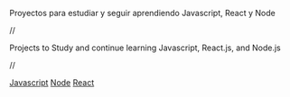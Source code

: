 Proyectos para estudiar y seguir aprendiendo Javascript, React y Node

//

Projects to Study and continue learning Javascript, React.js, and Node.js

//

[Javascript](https://github.com/MantraGitH/Projects/tree/main/Javascript)
[Node](https://github.com/MantraGitH/Projects/tree/main/Node)
[React](https://github.com/MantraGitH/Projects/tree/main/React)
